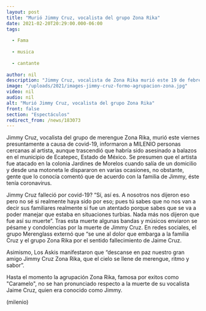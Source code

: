 ```yaml
---
layout: post
title: "Murió Jimmy Cruz, vocalista del grupo Zona Rika"
date: 2021-02-20T20:29:00.000-06:00
tags:
  
  - Fama
  
  - musica
  
  - cantante
  
author: nil
description: "Jimmy Cruz, vocalista de Zona Rika murió este 19 de febrero. Trascendió la noticia de que fue asesinado. "
image: "/uploads/2021/images-jimmy-cruz-formo-agrupacion-zona.jpg"
video: nil
audio: nil
alt: "Murió Jimmy Cruz, vocalista del grupo Zona Rika"
front: false
section: "Espectáculos"
redirect_from: /news/183073
---
```


Jimmy Cruz, vocalista del grupo de merengue Zona Rika, murió este viernes presuntamente a causa de covid-19, informaron a MILENIO personas cercanas al artista, aunque trascendió que habría sido asesinado a balazos en el municipio de Ecatepec, Estado de México. Se presumen que el artista fue atacado en la colonia Jardines de Morelos cuando salía de un domicilio y desde una motoneta le dispararon en varias ocasiones, no obstante, gente que lo conocía comentó que de acuerdo con la familia de Jimmy, éste tenía coronavirus. 

Jimmy Cruz falleció por covid-19? “Sí, así es. A nosotros nos dijeron eso pero no sé si realmente haya sido por eso; pues tú sabes que no nos van a decir sus familiares realmente si fue un atentado porque sabes que se va a poder manejar que estaba en situaciones turbias. Nada más nos dijeron que fue así su muerte”. Tras esta muerte algunas bandas y músicos enviaron se pésame y condolencias por la muerte de Jimmy Cruz. En redes sociales, el grupo Merenglass externó que “se une al dolor que embarga a la familia Cruz y el grupo Zona Rika por el sentido fallecimiento de Jaime Cruz. 

Asimismo, Los Askis manifestaron que “descanse en paz nuestro gran amigo Jimmy Cruz Zona Rika, que el cielo se llene de merengue, ritmo y sabor”. 

​Hasta el momento la agrupación Zona Rika, famosa por exitos como "Caramelo", no se han pronunciado respecto a la muerte de su vocalista Jaime Cruz, quien era conocido como Jimmy.  

(milenio)